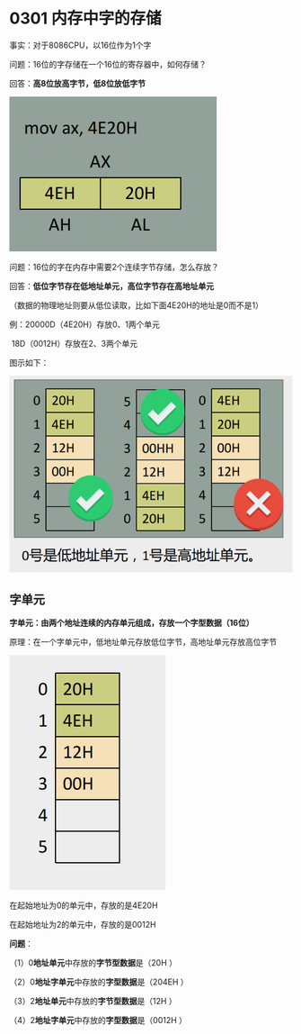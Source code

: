 # 0301 内存中字的存储

事实：对于8086CPU，以16位作为1个字

问题：16位的字存储在一个16位的寄存器中，如何存储？

回答：**高8位放高字节，低8位放低字节**  

![image-20230903154611263](./assets/image-20230903154611263.png)

问题：16位的字在内存中需要2个连续字节存储，怎么存放？

回答：**低位字节存在低地址单元，高位字节存在高地址单元**

（数据的物理地址则要从低位读取，比如下面4E20H的地址是0而不是1）

例：20000D（4E20H）存放0、1两个单元

​       18D（0012H）存放在2、3两个单元  

图示如下：

![image-20230903154820669](./assets/image-20230903154820669.png)

## 字单元

**字单元：由两个地址连续的内存单元组成，存放一个字型数据（16位）**

原理：在一个字单元中，低地址单元存放低位字节，高地址单元存放高位字节

![image-20230903155226444](./assets/image-20230903155226444.png)

在起始地址为0的单元中，存放的是4E20H

在起始地址为2的单元中，存放的是0012H

**问题**：

（1）0**地址单元**中存放的**字节型数据**是（20H ）

（2）0**地址字单元**中存放的**字型数据**是（204EH ）

（3）2**地址单元**中存放的**字节型数据**是（12H ）

（4）2**地址字单元**中存放的**字型数据**是（0012H ）  